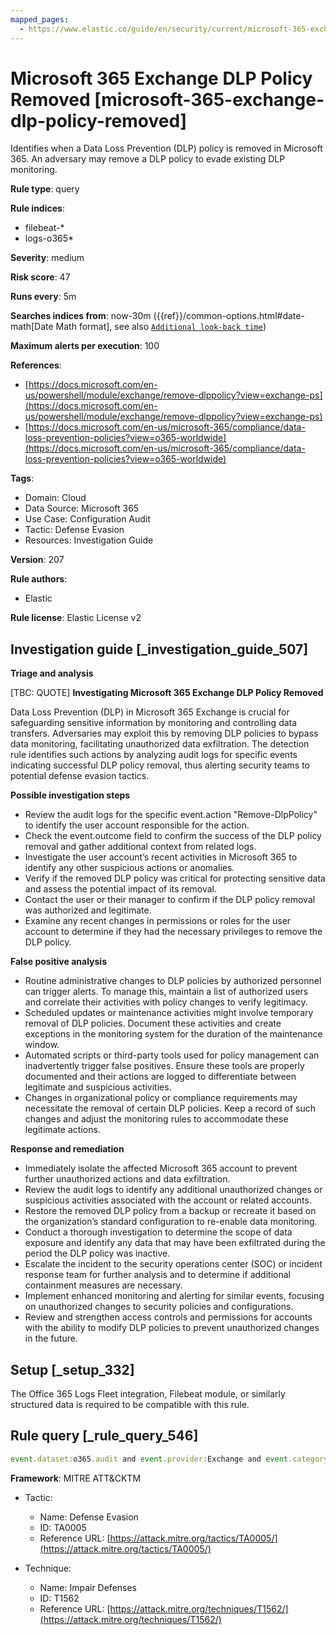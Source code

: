 ```yaml
---
mapped_pages:
  - https://www.elastic.co/guide/en/security/current/microsoft-365-exchange-dlp-policy-removed.html
---
```


# Microsoft 365 Exchange DLP Policy Removed [microsoft-365-exchange-dlp-policy-removed]

Identifies when a Data Loss Prevention (DLP) policy is removed in Microsoft 365. An adversary may remove a DLP policy to evade existing DLP monitoring.

**Rule type**: query

**Rule indices**:

* filebeat-*
* logs-o365*

**Severity**: medium

**Risk score**: 47

**Runs every**: 5m

**Searches indices from**: now-30m ({{ref}}/common-options.html#date-math[Date Math format], see also [`Additional look-back time`](docs-content://solutions/security/detect-and-alert/create-detection-rule.md#rule-schedule))

**Maximum alerts per execution**: 100

**References**:

* [https://docs.microsoft.com/en-us/powershell/module/exchange/remove-dlppolicy?view=exchange-ps](https://docs.microsoft.com/en-us/powershell/module/exchange/remove-dlppolicy?view=exchange-ps)
* [https://docs.microsoft.com/en-us/microsoft-365/compliance/data-loss-prevention-policies?view=o365-worldwide](https://docs.microsoft.com/en-us/microsoft-365/compliance/data-loss-prevention-policies?view=o365-worldwide)

**Tags**:

* Domain: Cloud
* Data Source: Microsoft 365
* Use Case: Configuration Audit
* Tactic: Defense Evasion
* Resources: Investigation Guide

**Version**: 207

**Rule authors**:

* Elastic

**Rule license**: Elastic License v2

## Investigation guide [_investigation_guide_507]

**Triage and analysis**

[TBC: QUOTE]
**Investigating Microsoft 365 Exchange DLP Policy Removed**

Data Loss Prevention (DLP) in Microsoft 365 Exchange is crucial for safeguarding sensitive information by monitoring and controlling data transfers. Adversaries may exploit this by removing DLP policies to bypass data monitoring, facilitating unauthorized data exfiltration. The detection rule identifies such actions by analyzing audit logs for specific events indicating successful DLP policy removal, thus alerting security teams to potential defense evasion tactics.

**Possible investigation steps**

* Review the audit logs for the specific event.action "Remove-DlpPolicy" to identify the user account responsible for the action.
* Check the event.outcome field to confirm the success of the DLP policy removal and gather additional context from related logs.
* Investigate the user account’s recent activities in Microsoft 365 to identify any other suspicious actions or anomalies.
* Verify if the removed DLP policy was critical for protecting sensitive data and assess the potential impact of its removal.
* Contact the user or their manager to confirm if the DLP policy removal was authorized and legitimate.
* Examine any recent changes in permissions or roles for the user account to determine if they had the necessary privileges to remove the DLP policy.

**False positive analysis**

* Routine administrative changes to DLP policies by authorized personnel can trigger alerts. To manage this, maintain a list of authorized users and correlate their activities with policy changes to verify legitimacy.
* Scheduled updates or maintenance activities might involve temporary removal of DLP policies. Document these activities and create exceptions in the monitoring system for the duration of the maintenance window.
* Automated scripts or third-party tools used for policy management can inadvertently trigger false positives. Ensure these tools are properly documented and their actions are logged to differentiate between legitimate and suspicious activities.
* Changes in organizational policy or compliance requirements may necessitate the removal of certain DLP policies. Keep a record of such changes and adjust the monitoring rules to accommodate these legitimate actions.

**Response and remediation**

* Immediately isolate the affected Microsoft 365 account to prevent further unauthorized actions and data exfiltration.
* Review the audit logs to identify any additional unauthorized changes or suspicious activities associated with the account or related accounts.
* Restore the removed DLP policy from a backup or recreate it based on the organization’s standard configuration to re-enable data monitoring.
* Conduct a thorough investigation to determine the scope of data exposure and identify any data that may have been exfiltrated during the period the DLP policy was inactive.
* Escalate the incident to the security operations center (SOC) or incident response team for further analysis and to determine if additional containment measures are necessary.
* Implement enhanced monitoring and alerting for similar events, focusing on unauthorized changes to security policies and configurations.
* Review and strengthen access controls and permissions for accounts with the ability to modify DLP policies to prevent unauthorized changes in the future.


## Setup [_setup_332]

The Office 365 Logs Fleet integration, Filebeat module, or similarly structured data is required to be compatible with this rule.


## Rule query [_rule_query_546]

```js
event.dataset:o365.audit and event.provider:Exchange and event.category:web and event.action:"Remove-DlpPolicy" and event.outcome:success
```

**Framework**: MITRE ATT&CKTM

* Tactic:

    * Name: Defense Evasion
    * ID: TA0005
    * Reference URL: [https://attack.mitre.org/tactics/TA0005/](https://attack.mitre.org/tactics/TA0005/)

* Technique:

    * Name: Impair Defenses
    * ID: T1562
    * Reference URL: [https://attack.mitre.org/techniques/T1562/](https://attack.mitre.org/techniques/T1562/)



